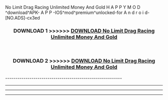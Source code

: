  No Limit Drag Racing Unlimited Money And Gold  H A P P Y M O D ^download^APK- A P P -IOS^mod^premium^unlocked-for A n d r o i d-[NO.ADS]-cx3ed



<div align="center">

<h3>DOWNLOAD 1 >>>>>> <a href="https://en-mod.web.app/?en= No Limit Drag Racing Unlimited Money And Gold ">DOWNLOAD No Limit Drag Racing Unlimited Money And Gold  </a></h3><br>

<h3>DOWNLOAD 2 >>>>>> <a href="https://en-mod.web.app/?en= No Limit Drag Racing Unlimited Money And Gold ">DOWNLOAD No Limit Drag Racing Unlimited Money And Gold  </a></h3>

</div>
----------------------------------------------------------

----------------------------------------------------------

----------------------------------------------------------

----------------------------------------------------------



